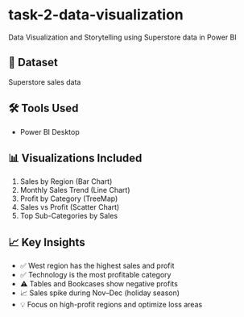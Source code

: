 # task-2-data-visualization
Data Visualization and Storytelling using Superstore data in Power BI
## 📁 Dataset
Superstore sales data

## 🛠 Tools Used
- Power BI Desktop

## 📊 Visualizations Included
1. Sales by Region (Bar Chart)
2. Monthly Sales Trend (Line Chart)
3. Profit by Category (TreeMap)
4. Sales vs Profit (Scatter Chart)
5. Top Sub-Categories by Sales

## 📈 Key Insights
- ✅ West region has the highest sales and profit
- ✅ Technology is the most profitable category
- ⚠️ Tables and Bookcases show negative profits
- 📈 Sales spike during Nov–Dec (holiday season)
- 💡 Focus on high-profit regions and optimize loss areas

